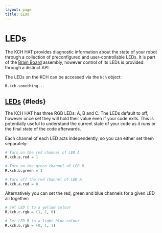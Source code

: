 ```yaml
---
layout: page
title: LEDs
---
```


LEDs
====

The KCH HAT provides diagnostic information about the state of your robot
through a collection of preconfigured and user-controllable LEDs. It is part of
the [Brain Board](/docs/kit/brain_board) assembly, however control of its LEDs
is provided through a distinct API.

The LEDs on the KCH can be accessed via the `kch` object:

~~~~~ python
R.kch.something...
~~~~~

[LEDs](#leds) {#leds}
---------------------

The KCH HAT has three RGB LEDs: A, B and C. The LEDs default to off, however
once set they will hold their value even if your code exits. This is potentially
useful to understand the current state of your code as it runs or the final
state of the code afterwards.

Each channel of each LED acts independently, so you can either set them separately:

~~~~~ python
# Turn on the red channel of LED A
R.kch.a.red = 1

# Turn on the green channel of LED B
R.kch.b.green = 1

# Turn off the red channel of LED A
R.kch.a.red = 0
~~~~~

Alternatively you can set the red, green and blue channels for a given LED all together:

~~~~~ python
# Set LED C to a yellow colour
R.kch.c.rgb = (1, 1, 0)

# Set LED B to a light blue colour
R.kch.b.rgb = (0, 1, 1)
~~~~~
